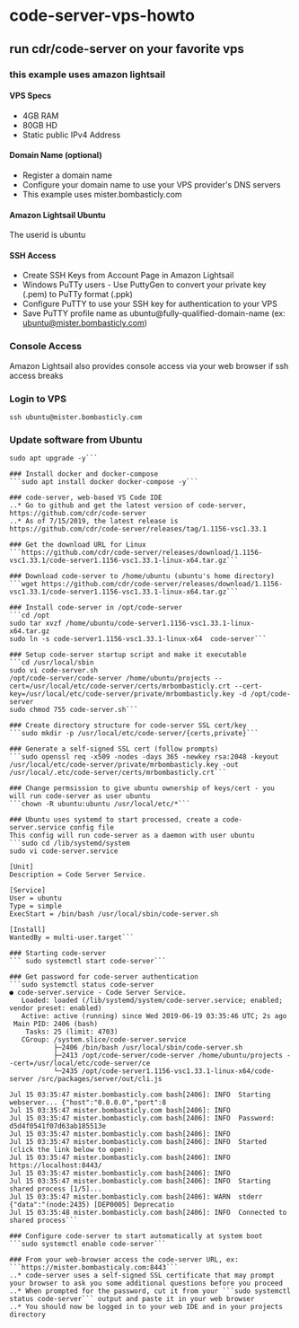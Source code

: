 # code-server-vps-howto
## run cdr/code-server on your favorite vps
### this example uses amazon lightsail

#### VPS Specs
* 4GB RAM
* 80GB HD
* Static public IPv4 Address

#### Domain Name (optional)
* Register a domain name
* Configure your domain name to use your VPS provider's DNS servers
* This example uses mister.bombasticly.com

#### Amazon Lightsail Ubuntu
The userid is ubuntu

#### SSH Access
* Create SSH Keys from Account Page in Amazon Lightsail
* Windows PuTTy users - Use PuttyGen to convert your private key (.pem) to PuTTy format (.ppk)
* Configure PuTTY to use your SSH key for authentication to your VPS
* Save PuTTY profile name as ubuntu@fully-qualified-domain-name (ex: ubuntu@mister.bombasticly.com)

### Console Access
Amazon Lightsail also provides console access via your web browser if ssh access breaks

### Login to VPS
```ssh ubuntu@mister.bombasticly.com```

### Update software from Ubuntu
```sudo apt update -y
sudo apt upgrade -y```

### Install docker and docker-compose
```sudo apt install docker docker-compose -y```

### code-server, web-based VS Code IDE
..* Go to github and get the latest version of code-server, https://github.com/cdr/code-server
..* As of 7/15/2019, the latest release is https://github.com/cdr/code-server/releases/tag/1.1156-vsc1.33.1

### Get the download URL for Linux
```https://github.com/cdr/code-server/releases/download/1.1156-vsc1.33.1/code-server1.1156-vsc1.33.1-linux-x64.tar.gz```

### Download code-server to /home/ubuntu (ubuntu's home directory)
```wget https://github.com/cdr/code-server/releases/download/1.1156-vsc1.33.1/code-server1.1156-vsc1.33.1-linux-x64.tar.gz```

### Install code-server in /opt/code-server
```cd /opt
sudo tar xvzf /home/ubuntu/code-server1.1156-vsc1.33.1-linux-x64.tar.gz
sudo ln -s code-server1.1156-vsc1.33.1-linux-x64  code-server```

### Setup code-server startup script and make it executable
```cd /usr/local/sbin
sudo vi code-server.sh
/opt/code-server/code-server /home/ubuntu/projects --cert=/usr/local/etc/code-server/certs/mrbombasticly.crt --cert-key=/usr/local/etc/code-server/private/mrbombasticly.key -d /opt/code-server
sudo chmod 755 code-server.sh```

### Create directory structure for code-server SSL cert/key
```sudo mkdir -p /usr/local/etc/code-server/{certs,private}```

### Generate a self-signed SSL cert (follow prompts)
```sudo openssl req -x509 -nodes -days 365 -newkey rsa:2048 -keyout /usr/local/etc/code-server/private/mrbombasticly.key -out /usr/local/.etc/code-server/certs/mrbombasticly.crt```

### Change permsission to give ubuntu ownership of keys/cert - you will run code-server as user ubuntu
```chown -R ubuntu:ubuntu /usr/local/etc/*```

### Ubuntu uses systemd to start processed, create a code-server.service config file
This config will run code-server as a daemon with user ubuntu
```sudo cd /lib/systemd/system
sudo vi code-server.service

[Unit]
Description = Code Server Service.

[Service]
User = ubuntu
Type = simple
ExecStart = /bin/bash /usr/local/sbin/code-server.sh

[Install]
WantedBy = multi-user.target```

### Starting code-server
``` sudo systemctl start code-server```

### Get password for code-server authentication
```sudo systemctl status code-server
● code-server.service - Code Server Service.
   Loaded: loaded (/lib/systemd/system/code-server.service; enabled; vendor preset: enabled)
   Active: active (running) since Wed 2019-06-19 03:35:46 UTC; 2s ago
 Main PID: 2406 (bash)
    Tasks: 25 (limit: 4703)
   CGroup: /system.slice/code-server.service
           ├─2406 /bin/bash /usr/local/sbin/code-server.sh
           ├─2413 /opt/code-server/code-server /home/ubuntu/projects --cert=/usr/local/etc/code-server/ce
           └─2435 /opt/code-server1.1156-vsc1.33.1-linux-x64/code-server /src/packages/server/out/cli.js

Jul 15 03:35:47 mister.bombasticly.com bash[2406]: INFO  Starting webserver... {"host":"0.0.0.0","port":8
Jul 15 03:35:47 mister.bombasticly.com bash[2406]: INFO
Jul 15 03:35:47 mister.bombasticly.com bash[2406]: INFO  Password: d5d4f0541f07d63ab185513e
Jul 15 03:35:47 mister.bombasticly.com bash[2406]: INFO
Jul 15 03:35:47 mister.bombasticly.com bash[2406]: INFO  Started (click the link below to open):
Jul 15 03:35:47 mister.bombasticly.com bash[2406]: INFO  https://localhost:8443/
Jul 15 03:35:47 mister.bombasticly.com bash[2406]: INFO
Jul 15 03:35:47 mister.bombasticly.com bash[2406]: INFO  Starting shared process [1/5]...
Jul 15 03:35:47 mister.bombasticly.com bash[2406]: WARN  stderr {"data":"(node:2435) [DEP0005] Deprecatio
Jul 15 03:35:48 mister.bombasticly.com bash[2406]: INFO  Connected to shared process```

### Configure code-server to start automatically at system boot
```sudo systemctl enable code-server```

### From your web-browser access the code-server URL, ex: ```https://mister.bombasticaly.com:8443```
..* code-server uses a self-signed SSL certificate that may prompt your browser to ask you some additional questions before you proceed
..* When prompted for the password, cut it from your ```sudo systemctl status code-server``` output and paste it in your web browser
..* You should now be logged in to your web IDE and in your projects directory
